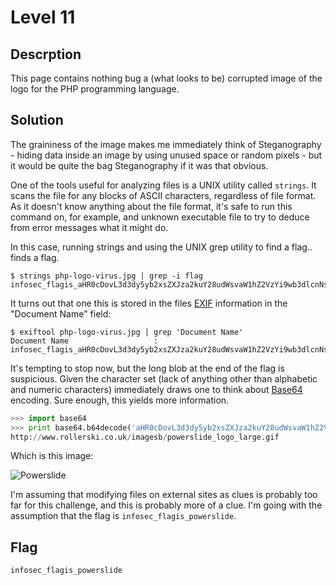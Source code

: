 # Level 11

## Descrption

This page contains nothing bug a (what looks to be) corrupted image of the logo for the PHP programming language.

## Solution

The graininess of the image makes me immediately think of Steganography - hiding data inside an image by using unused space or random pixels - but it would be quite the bag Steganography if it was that obvious.

One of the tools useful for analyzing files is a UNIX utility called `strings`.  It scans the file for any blocks of ASCII characters, regardless of file format.  As it doesn't know anything about the file format, it's safe to run this command on, for example, and unknown executable file to try to deduce from error messages what it might do.

In this case, running strings and using the UNIX grep utility to find a flag.. finds a flag.

```shell
$ strings php-logo-virus.jpg | grep -i flag
infosec_flagis_aHR0cDovL3d3dy5yb2xsZXJza2kuY28udWsvaW1hZ2VzYi9wb3dlcnNsaWRlX2xvZ29fbGFyZ2UuZ2lm
```

It turns out that one this is stored in the files [EXIF](http://en.wikipedia.org/wiki/Exchangeable_image_file_format) information in the "Document Name" field:

```shell
$ exiftool php-logo-virus.jpg | grep 'Document Name'
Document Name                   : infosec_flagis_aHR0cDovL3d3dy5yb2xsZXJza2kuY28udWsvaW1hZ2VzYi9wb3dlcnNsaWRlX2xvZ29fbGFyZ2UuZ2lm��.
```

It's tempting to stop now, but the long blob at the end of the flag is suspicious.  Given the character set (lack of anything other than alphabetic and numeric characters) immediately draws one to think about [Base64](http://en.wikipedia.org/wiki/Base64) encoding.  Sure enough, this yields more information.

```python
>>> import base64
>>> print base64.b64decode('aHR0cDovL3d3dy5yb2xsZXJza2kuY28udWsvaW1hZ2VzYi9wb3dlcnNsaWRlX2xvZ29fbGFyZ2UuZ2lm')
http://www.rollerski.co.uk/imagesb/powerslide_logo_large.gif
```

Which is this image:

![Powerslide](http://www.rollerski.co.uk/imagesb/powerslide_logo_large.gif "Powerslide")

I'm assuming that modifying files on external sites as clues is probably too far for this challenge, and this is probably more of a clue.  I'm going with the assumption that the flag is `infosec_flagis_powerslide`.

## Flag

`infosec_flagis_powerslide`
